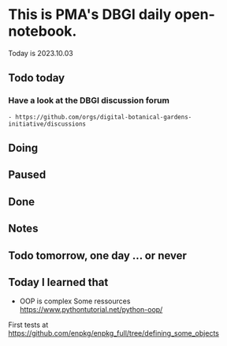 


# This is PMA's DBGI daily open-notebook.

Today is 2023.10.03

## Todo today

### Have a look at the DBGI discussion forum
    - https://github.com/orgs/digital-botanical-gardens-initiative/discussions
###
###

## Doing

## Paused

## Done

## Notes

## Todo tomorrow, one day ... or never

###
###
###


## Today I learned that

- OOP is complex 
Some ressources https://www.pythontutorial.net/python-oop/

First tests at https://github.com/enpkg/enpkg_full/tree/defining_some_objects

